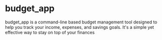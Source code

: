 ﻿# budget_app
budget_app is a command-line based budget management tool designed to help you track your income, expenses, and savings goals. It's a simple yet effective way to stay on top of your finances
